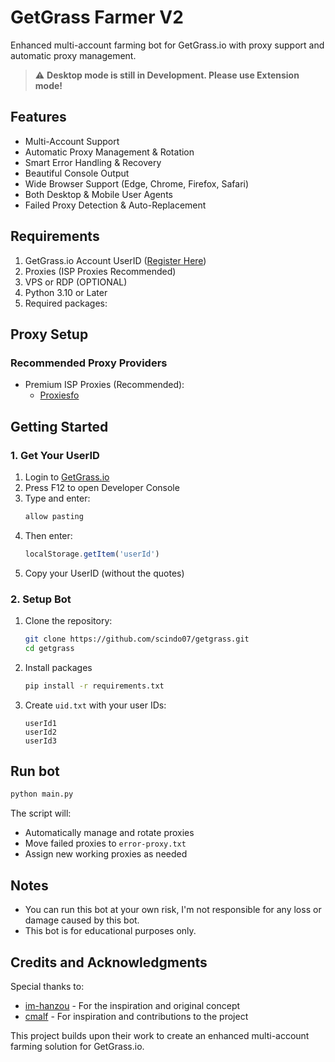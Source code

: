 # GetGrass Farmer V2

Enhanced multi-account farming bot for GetGrass.io with proxy support and automatic proxy management.

> ⚠️ **Desktop mode is still in Development. Please use Extension mode!**

## Features
* Multi-Account Support
* Automatic Proxy Management & Rotation
* Smart Error Handling & Recovery
* Beautiful Console Output
* Wide Browser Support (Edge, Chrome, Firefox, Safari)
* Both Desktop & Mobile User Agents
* Failed Proxy Detection & Auto-Replacement

## Requirements
1. GetGrass.io Account UserID ([Register Here](https://app.getgrass.io))
2. Proxies (ISP Proxies Recommended)
3. VPS or RDP (OPTIONAL)
4. Python 3.10 or Later
5. Required packages:

## Proxy Setup
### Recommended Proxy Providers
- Premium ISP Proxies (Recommended):
  * [Proxiesfo](https://app.proxies.fo/ref/208a608a-0dbf-13c3-7651-7f5303fc5cb2)

## Getting Started

### 1. Get Your UserID
1. Login to [GetGrass.io](https://app.getgrass.io)
2. Press F12 to open Developer Console
3. Type and enter:
   ```js
   allow pasting
   ```
4. Then enter:
   ```js
   localStorage.getItem('userId')
   ```
5. Copy your UserID (without the quotes)

### 2. Setup Bot
1. Clone the repository:
   ```bash
   git clone https://github.com/scindo07/getgrass.git
   cd getgrass
   ```

2. Install packages
   ```bash
   pip install -r requirements.txt
   ```


4. Create `uid.txt` with your user IDs:
   ```
   userId1
   userId2
   userId3
   ```

## Run bot
```bash
python main.py
```

The script will:
- Automatically manage and rotate proxies
- Move failed proxies to `error-proxy.txt`
- Assign new working proxies as needed

## Notes
- You can run this bot at your own risk, I'm not responsible for any loss or damage caused by this bot.
- This bot is for educational purposes only.

## Credits and Acknowledgments
Special thanks to:
- [im-hanzou](https://github.com/im-hanzou) - For the inspiration and original concept
- [cmalf](https://github.com/cmalf) - For inspiration and contributions to the project

This project builds upon their work to create an enhanced multi-account farming solution for GetGrass.io.
